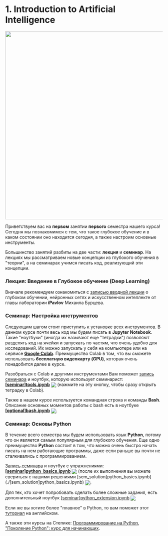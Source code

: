 
# 1. Introduction to Artificial Intelligence

<p align=center>
  <img src="https://nachasi.com/wp-content/uploads/2019/06/AI-g20-2.jpg" width=600>
</p>

Приветствуем вас на **первом** занятии **первого** семестра нашего курса! Сегодня мы познакомимся с тем, что такое глубокое обучение и в каком состоянии оно находится сегодня, а также настроим основные инструменты.

Большинство занятий разбиты на две части: **лекция** и **семинар**. На лекциях мы рассматриваем новые концепции из глубокого обучения в "теории", а на семинарах учимся писать код, реализующий эти концепции.

### Лекция: Введение в Глубокое обучение (Deep Learning)

Вначале рекомендуем ознакомиться с [записью вводной лекции](https://www.youtube.com/watch?v=RviskFqwF3M) о глубоком обучении, нейронных сетях и искусственном интеллекте от главы лаборатории **iPavlov** Михаила Бурцева.

### Семинар: Настройка инструментов 

Следующим шагом стоит приступить к установке всех инструментов. В данном курсе почти весь код мы будем писать в **Jupyter Notebook**. Такие "ноутбуки" (иногда их называют еще "тетрадки") позволяют разделять код на ячейки и запускать по частям, что очень удобно для исследований. Их можно запускать у себя на компьютере или на сервисе **[Google Colab](https://colab.research.google.com/)**. Преимущество Colab в том, что вы сможете использовать **бесплатную видеокарту (GPU)**, которая очень понадобится далее в курсе. 

Разобраться с Colab и другими инструментами Вам поможет [запись семинара](https://www.youtube.com/watch?v=vMmM4_W4MTo)  и ноутбук, которую использует семинарист: [**[seminar]tools.ipynb**](./[seminar]tools.ipynb) [<img src="https://colab.research.google.com/assets/colab-badge.svg" align="center">](https://drive.google.com/file/d/1sWJxh1HFY6DBA-xKByCgtDMXKBadfGa2/view?usp=sharing) (нажмите на эту кнопку, чтобы сразу открыть тетрадку в Colab). 

Также в нашем курсе используется командная строка и команды **Bash**. Описание основных моментов работы с bash есть в ноутбуке [**[optional]bash.ipynb**](./[optional]bash.ipynb) [<img src="https://colab.research.google.com/assets/colab-badge.svg" align="center">](https://colab.research.google.com/drive/1P0RE43Ih9J9TmXkrpgfNwjFgsRIF3BPe).

### Семинар: Основы Python

В течение всего семестра мы будем использовать язык **Python**, потому что он является самым популярным для глубокого обучения. Еще одно преимущество **Python** состоит в том, что можно очень быстро начать писать на нем работающие программы, даже если раньше вы почти не сталкивались с программированием. 

[Запись семинара](https://www.youtube.com/watch?v=At8_Sc7AQsg) и ноутбук с упражнениями: [**[seminar]python_basics.ipynb**](./[seminar]python_basics.ipynb) [<img src="https://colab.research.google.com/assets/colab-badge.svg" align="center">](https://colab.research.google.com/drive/1sWJxh1HFY6DBA-xKByCgtDMXKBadfGa2) (после их выполнения вы можете свериться с нашими решениями [sem_solution]python_basics.ipynb](./[sem_solution]python_basics.ipynb) [<img src="https://colab.research.google.com/assets/colab-badge.svg" align="center">](https://colab.research.google.com/drive/1QjZH4cTq0UvudHge6vFjcWGQOTlZPbLh#scrollTo=uugRKJebGw4e). 

Для тех, кто хочет попробовать сделать более сложные задания, есть дополнительный ноутбук [[seminar]python_extension.ipynb](./[seminar]python_extension.ipynb) [<img src="https://colab.research.google.com/assets/colab-badge.svg" align="center">](https://colab.research.google.com/drive/1HNcANrXWmfki2ctJ3tDEBro56YXe2f9a#scrollTo=cglQ6JNB2d2v)

Если же вы хотите более "плавное" в Python, то вам поможет этот [туториал](https://www.learnpython.org/) на английском.

А также эти курсы на Степике: [Программирование на Python](https://stepik.org/course/67/), ["Поколение Python": курс для начинающих](https://stepik.org/course/58852/).

